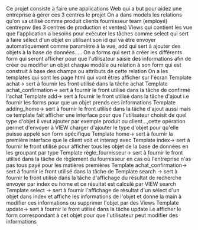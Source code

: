 Ce projet consiste à faire une applications Web qui a but pour aidez une entreprise à gérer ces 3 centres le projet
On a dans models les relations qu'on va utilisé comme produit clients fournisseur team (employé) centrepnv (les 3 centres de production et ventes) 
Views qui contient les vue que l'application a besoins pour exécuter les tâches comme select qui sert à faire sélect d'un objet en utilisant son id
qui va être envoyer automatiquement comme paramètre à la vue, add qui sert à ajouter des objets à la base de données.....
On a forms qui sert à créer les différents form qui seront afficher pour que l'utilisateur saisie des informations afin de créer ou modifier un objet 
chaque modèle ou relation à son form qui est construit à base des champs ou attributs de cette relation
On a les templates qui sont les page html qui vont êtres afficher sur l'écran 
Template achat-> sert à fournir les front utilisé dans la tâche achat
Template achat_confirmation-> sert à fournir le front utilisé dans la tâche de confirmé l'achat 
Template add-> sert à fournir le front utilisé dans la tâche d'ajout i.e fournir les forms pour que un objet prends ces informations 
Template adding_home-> sert à fournir le front utilisé dans la tâche d'ajout aussi mais ce template fait afficher une interface pour que l'utilisateur choisit de quel type d'objet il veut ajouter par exemple produit ou client...,cette opération permet d'envoyer à VIEW charger d'ajouter le type d'objet pour qu'elle puisse appelé son form spécifique 
Template home-> sert à fournir la première interface que le client voit et interagi avec 
Template index-> sert à fournir le front utilisé pour afficher tous les objet de la base de données en les groupant par type
Template règle_fournisseur-> sert à fournir le front utilisé dans la tâche de règlement du fournisseur en cas où l'entreprise n'as pas tous payé pour les matières premières 
Template achat_confirmation-> sert à fournir le front utilisé dans la tâche de
Template search -> sert à fournir le front utilisé dans la tâche d'affichage du résultat de recherche envoyer par index ou home et ce résultat est calculé par VIEW search 
Template select -> sert à fournir l'affichage de résultat d'un sélect d'un objet dans index et affiche les informations de l'objet et donne la main à modifier ces informations ou supprimer l'objet par des Views 
Template update-> sert à fournir le front utilisé dans la tâche update i.e afficher le form correspondant à cet objet pour que l'utilisateur peut modifier des informations 
